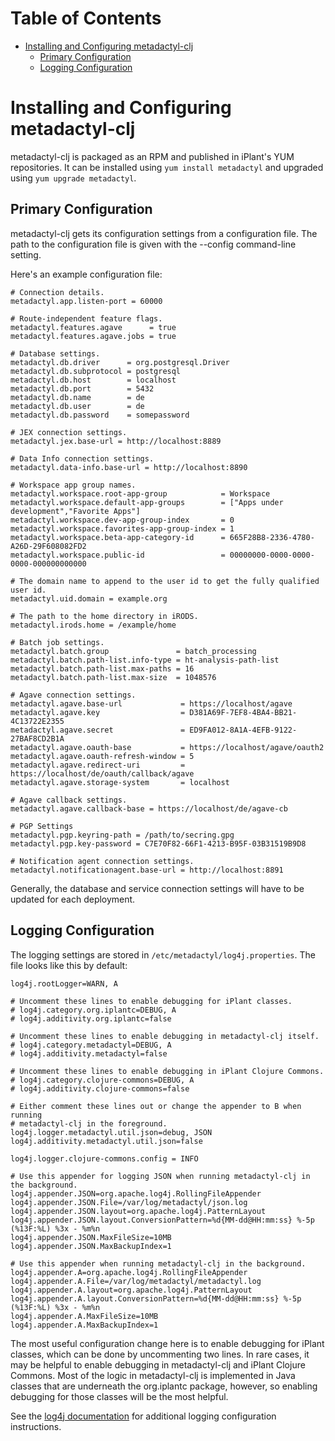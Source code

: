 # Table of Contents

* [Installing and Configuring metadactyl-clj](#installing-and-configuring-metadactyl-clj)
    * [Primary Configuration](#primary-configuration)
    * [Logging Configuration](#logging-configuration)

# Installing and Configuring metadactyl-clj

metadactyl-clj is packaged as an RPM and published in iPlant's YUM repositories.
It can be installed using `yum install metadactyl` and upgraded using
`yum upgrade metadactyl`.

## Primary Configuration

metadactyl-clj gets its configuration settings from a configuration file. The path
to the configuration file is given with the --config command-line setting.

Here's an example configuration file:

```properties
# Connection details.
metadactyl.app.listen-port = 60000

# Route-independent feature flags.
metadactyl.features.agave      = true
metadactyl.features.agave.jobs = true

# Database settings.
metadactyl.db.driver      = org.postgresql.Driver
metadactyl.db.subprotocol = postgresql
metadactyl.db.host        = localhost
metadactyl.db.port        = 5432
metadactyl.db.name        = de
metadactyl.db.user        = de
metadactyl.db.password    = somepassword

# JEX connection settings.
metadactyl.jex.base-url = http://localhost:8889

# Data Info connection settings.
metadactyl.data-info.base-url = http://localhost:8890

# Workspace app group names.
metadactyl.workspace.root-app-group            = Workspace
metadactyl.workspace.default-app-groups        = ["Apps under development","Favorite Apps"]
metadactyl.workspace.dev-app-group-index       = 0
metadactyl.workspace.favorites-app-group-index = 1
metadactyl.workspace.beta-app-category-id      = 665F28B8-2336-4780-A26D-29F608082FD2
metadactyl.workspace.public-id                 = 00000000-0000-0000-0000-000000000000

# The domain name to append to the user id to get the fully qualified user id.
metadactyl.uid.domain = example.org

# The path to the home directory in iRODS.
metadactyl.irods.home = /example/home

# Batch job settings.
metadactyl.batch.group               = batch_processing
metadactyl.batch.path-list.info-type = ht-analysis-path-list
metadactyl.batch.path-list.max-paths = 16
metadactyl.batch.path-list.max-size  = 1048576

# Agave connection settings.
metadactyl.agave.base-url             = https://localhost/agave
metadactyl.agave.key                  = D381A69F-7EF8-4BA4-BB21-4C13722E2355
metadactyl.agave.secret               = ED9FA012-8A1A-4EFB-9122-27BAF8CD2B1A
metadactyl.agave.oauth-base           = https://localhost/agave/oauth2
metadactyl.agave.oauth-refresh-window = 5
metadactyl.agave.redirect-uri         = https://localhost/de/oauth/callback/agave
metadactyl.agave.storage-system       = localhost

# Agave callback settings.
metadactyl.agave.callback-base = https://localhost/de/agave-cb

# PGP Settings
metadactyl.pgp.keyring-path = /path/to/secring.gpg
metadactyl.pgp.key-password = C7E70F82-66F1-4213-B95F-03B31519B9D8

# Notification agent connection settings.
metadactyl.notificationagent.base-url = http://localhost:8891
```

Generally, the database and service connection settings will have to be
updated for each deployment.

## Logging Configuration

The logging settings are stored in `/etc/metadactyl/log4j.properties`.  The file
looks like this by default:

```properties
log4j.rootLogger=WARN, A

# Uncomment these lines to enable debugging for iPlant classes.
# log4j.category.org.iplantc=DEBUG, A
# log4j.additivity.org.iplantc=false

# Uncomment these lines to enable debugging in metadactyl-clj itself.
# log4j.category.metadactyl=DEBUG, A
# log4j.additivity.metadactyl=false

# Uncomment these lines to enable debugging in iPlant Clojure Commons.
# log4j.category.clojure-commons=DEBUG, A
# log4j.additivity.clojure-commons=false

# Either comment these lines out or change the appender to B when running
# metadactyl-clj in the foreground.
log4j.logger.metadactyl.util.json=debug, JSON
log4j.additivity.metadactyl.util.json=false

log4j.logger.clojure-commons.config = INFO

# Use this appender for logging JSON when running metadactyl-clj in the background.
log4j.appender.JSON=org.apache.log4j.RollingFileAppender
log4j.appender.JSON.File=/var/log/metadactyl/json.log
log4j.appender.JSON.layout=org.apache.log4j.PatternLayout
log4j.appender.JSON.layout.ConversionPattern=%d{MM-dd@HH:mm:ss} %-5p (%13F:%L) %3x - %m%n
log4j.appender.JSON.MaxFileSize=10MB
log4j.appender.JSON.MaxBackupIndex=1

# Use this appender when running metadactyl-clj in the background.
log4j.appender.A=org.apache.log4j.RollingFileAppender
log4j.appender.A.File=/var/log/metadactyl/metadactyl.log
log4j.appender.A.layout=org.apache.log4j.PatternLayout
log4j.appender.A.layout.ConversionPattern=%d{MM-dd@HH:mm:ss} %-5p (%13F:%L) %3x - %m%n
log4j.appender.A.MaxFileSize=10MB
log4j.appender.A.MaxBackupIndex=1
```

The most useful configuration change here is to enable debugging for iPlant
classes, which can be done by uncommenting two lines.  In rare cases, it may
be helpful to enable debugging in metadactyl-clj and iPlant Clojure Commons.
Most of the logic in metadactyl-clj is implemented in Java classes that are
underneath the org.iplantc package, however, so enabling debugging for those
classes will be the most helpful.

See the [log4j documentation](http://logging.apache.org/log4j/1.2/manual.html)
for additional logging configuration instructions.

